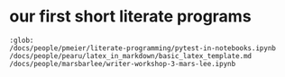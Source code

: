 # our first short literate programs

```{toctree} 
:glob:
/docs/people/pmeier/literate-programming/pytest-in-notebooks.ipynb
/docs/people/pearu/latex_in_markdown/basic_latex_template.md
/docs/people/marsbarlee/writer-workshop-3-mars-lee.ipynb
```